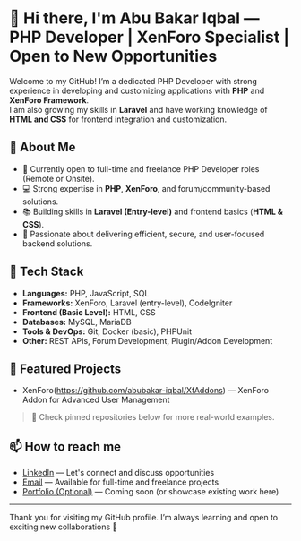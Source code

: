 # 👋 Hi there, I'm Abu Bakar Iqbal — PHP Developer | XenForo Specialist | Open to New Opportunities

Welcome to my GitHub! I’m a dedicated PHP Developer with strong experience in developing and customizing applications with **PHP** and **XenForo Framework**.  
I am also growing my skills in **Laravel** and have working knowledge of **HTML and CSS** for frontend integration and customization.

## 🚀 About Me

- 🔭 Currently open to full-time and freelance PHP Developer roles (Remote or Onsite).
- 💻 Strong expertise in **PHP**, **XenForo**, and forum/community-based solutions.
- 📚 Building skills in **Laravel (Entry-level)** and frontend basics (**HTML & CSS**).
- 🤝 Passionate about delivering efficient, secure, and user-focused backend solutions.

## 🔧 Tech Stack

- **Languages:** PHP, JavaScript, SQL
- **Frameworks:** XenForo, Laravel (entry-level), CodeIgniter
- **Frontend (Basic Level):** HTML, CSS
- **Databases:** MySQL, MariaDB
- **Tools & DevOps:** Git, Docker (basic), PHPUnit
- **Other:** REST APIs, Forum Development, Plugin/Addon Development

## 📂 Featured Projects

- XenForo(https://github.com/abubakar-iqbal/XfAddons) — XenForo Addon for Advanced User Management

> 📌 Check pinned repositories below for more real-world examples.

## 📫 How to reach me

- [LinkedIn](https://www.linkedin.com/in/abubakariqbal/) — Let's connect and discuss opportunities
- [Email](mailto:abubakarwaryah@yahoo.com) — Available for full-time and freelance projects
- [Portfolio (Optional)](https://coderbeams.com) — Coming soon (or showcase existing work here)

---

Thank you for visiting my GitHub profile. I’m always learning and open to exciting new collaborations 🚀

